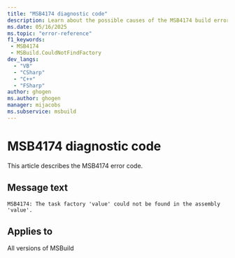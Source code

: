 ```yaml
---
title: "MSB4174 diagnostic code"
description: Learn about the possible causes of the MSB4174 build error, and get troubleshooting tips.
ms.date: 05/16/2025
ms.topic: "error-reference"
f1_keywords:
 - MSB4174
 - MSBuild.CouldNotFindFactory
dev_langs:
  - "VB"
  - "CSharp"
  - "C++"
  - "FSharp"
author: ghogen
ms.author: ghogen
manager: mijacobs
ms.subservice: msbuild
---
```


# MSB4174 diagnostic code

<!-- :::ErrorDefinitionDescription::: -->
<!-- :::editable-content name="introDescription"::: -->
This article describes the MSB4174 error code.
<!-- :::editable-content-end::: -->

## Message text

<!-- :::editable-content name="messageText"::: -->
`MSB4174: The task factory 'value' could not be found in the assembly 'value'.`
<!-- :::editable-content-end::: -->
<!-- MSB4174: The task factory "{0}" could not be found in the assembly "{1}". -->

<!-- :::editable-content name="postOutputDescription"::: -->
<!--
{StrBegin="MSB4174: "}
-->
<!-- :::editable-content-end::: -->
<!-- :::ErrorDefinitionDescription-end::: -->

## Applies to

All versions of MSBuild
